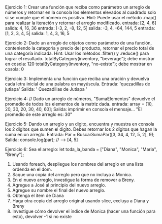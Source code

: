 Ejercicio 1:
Crear una función que reciba como parámetro un arreglo de números y retornar en
la consola los elementos elevados al cuadrado solo si se cumple que el número es
positivo.
Hint: Puede usar el método .map() para realizar la iteración y retornar el arreglo
modificado.
entrada: [2, 4, 6]
salida: 4, 16, 36
entrada: [-3, 2, -8, 12, 5]
salida: -3, 4, -64, 144, 5
entrada: [1, 2, 3, 4, 5]
salida: 1, 4, 3, 16, 5

Ejercicio 2:
Dado un arreglo de objetos como parámetro de una función, conteniendo la
categoría y precio del producto, retornar el precio total de una categoría indicada.
Hint: Usar los métodos .filter() y .reduce() para lograr el resultado.
totalByCategory(inventory, "beverage");
debe mostrar en cosola: 120
totalByCategory(inventory, "no-existe");
debe mostrar en cosola: 0

Ejercicio 3:
Implementa una función que reciba una oración y devuelva cada letra inicial de una
palabra en mayúscula.
Entrada: 'quezadillas de jutiapa'
Salida: ' Quezadillas de Jutiapa '

Ejercicio 4:
// Dado un arreglo de números, "SumaElementos" devuelve el promedio de todos
los elementos de la matriz dada.
entrada:
array = [10, 20, 30, 20, 30, 40, 60];
Salida:
imprimir en consola el mensaje... "El promedio de este arreglo es: 30"

Ejercicio 5:
Dando un arreglo y un digito, encuentra y muestra en consola los 2 digitos que
sumen el digito.
Debes retornar los 2 dígitos que hagan la suma en un arreglo.
Entrada:
Par = BuscarSumaPar([3, 34, 4, 12, 5, 2], 9);
Salida:
console.log(par); // --> [4, 5]

Ejercicio 6:
Sea el arreglo:
let toda_la_banda = ["Diana", "Monica", "Maria", "Breny"];

1. Usando foreach, despliegue los nombres del arreglo en una lista ordenda en el dom.
2. Saque una copia del arreglo pero que no incluya a Monica.
3. En el nuevo arreglo, investigue la forma de remover a Breny.
4. Agregue a José al principio del nuevo arreglo.
5. Agregue su nombre el final del nuevo arreglo.
6. Obtenga el ítem de Diana
7. Haga otra copia del arreglo original usando slice, excluya a Diana y Breny
8. Investigue cómo devolver el índice de Monica (hacer una función para esto), devolver -1 si
   no existe
